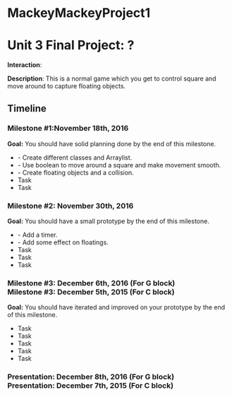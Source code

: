 # MackeyMackeyProject1
<h1>Unit 3 Final Project: ?</h1>
 
<strong>Interaction</strong>: 
 
<strong>Description</strong>: This is a normal game which you get to control square and move around to capture floating objects.
 
<h2>Timeline</h2>
 
<div>
  <h3>Milestone #1:November 18th, 2016 </h3>
  <strong>Goal:</strong> You should have solid planning done by the end of this milestone.
  <ul>
    <li> - Create different classes and Arraylist.</li>
    <li> - Use boolean to move around a square and make movement smooth.</li>
    <li> - Create floating objects and a collision.</li>
    <li>Task</li>
    <li>Task</li>
  </ul>
</div>
 
<p>
  <h3>Milestone #2: November 30th, 2016 </h3>
  <strong>Goal:</strong> You should have a small prototype by the end of this milestone.
  <ul>
    <li> - Add a timer. </li>
    <li> - Add some effect on floatings.</li>
    <li>Task</li>
    <li>Task</li>
    <li>Task</li>
  </ul>
</p>
 
<div>
  <h3>Milestone #3: December 6th, 2016 (For G block)</br>
  Milestone #3: December 5th, 2015 (For C block) </h3>
  <strong>Goal:</strong> You should have iterated and improved on your prototype by the end of this milestone.
  <ul>
    <li>Task</li>
    <li>Task</li>
    <li>Task</li>
    <li>Task</li>
    <li>Task</li>
  </ul>
</div>
 
<div>
  <h3><strong>Presentation:</strong> December 8th, 2016 (For G block)</br>
  <strong>Presentation:</strong> December 7th, 2015 (For C block) </h3>
</div>
